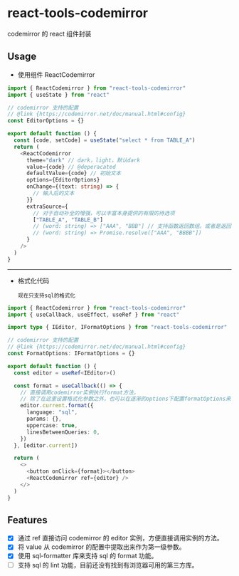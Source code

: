 # react-tools-codemirror

codemirror 的 react 组件封装

## Usage

- 使用组件 ReactCodemirror

```typescript jsx
import { ReactCodemirror } from "react-tools-codemirror"
import { useState } from "react"

// codemirror 支持的配置
// @link {https://codemirror.net/doc/manual.html#config}
const EditorOptions = {}

export default function () {
  const [code, setCode] = useState("select * from TABLE_A")
  return (
    <ReactCodemirror
      theme="dark" // dark，light，默认dark
      value={code} // @deperacated
      defaultValue={code} // 初始文本
      options={EditorOptions}
      onChange={(text: string) => {
        // 输入后的文本
      }}
      extraSource={
        // 对于自动补全的增强，可以丰富本身提供的有限的待选项
        ["TABLE_A", "TABLE_B"]
        // (word: string) => ["AAA", "BBB"] // 支持函数返回数组。或者是返回目标参数是数组的Promise对象
        // (word: string) => Promise.resolve(["AAA", "BBBB"])
      }
    />
  )
}
```

---

- 格式化代码

  `现在只支持sql的格式化`

```typescript jsx
import { ReactCodemirror } from "react-tools-codemirror"
import { useCallback, useEffect, useRef } from "react"

import type { IEditor, IFormatOptions } from "react-tools-codemirror"

// codemirror 支持的配置
// @link {https://codemirror.net/doc/manual.html#config}
const FormatOptions: IFormatOptions = {}

export default function () {
  const editor = useRef<IEditor>()

  const format = useCallback(() => {
    // 直接调用codemirror实例执行format方法，
    // 除了在这里设置格式化参数之外，也可以在逐渐的options下配置formatOptions来设置格式化参数
    editor.current.format({
      language: "sql",
      params: {},
      uppercase: true,
      linesBetweenQueries: 0,
    })
  }, [editor.current])

  return (
    <>
      <button onClick={format}></button>
      <ReactCodemirror ref={editor} />
    </>
  )
}
```

## Features

- [x] 通过 ref 直接访问 codemirror 的 editor 实例，方便直接调用实例的方法。
- [x] 将 value 从 codemirror 的配置中提取出来作为第一级参数。
- [x] 使用 sql-formatter 库来支持 sql 的 format 功能。
- [ ] 支持 sql 的 lint 功能，目前还没有找到有浏览器可用的第三方库。
